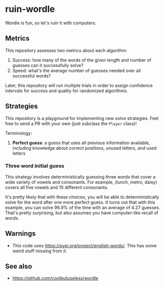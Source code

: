 # ruin-wordle

Wordle is fun, so let's ruin it with computers.

## Metrics

This repository assesses two metrics about each algorithm:

1. Success: how many of the words of the given length and number of guesses can
   it successfully solve?
2. Speed: what's the average number of guesses needed over all successful words?

Later, this repository will run multiple trials in order to assign confidence
intervals for success and quality for randomized algorithms.

## Strategies

This repository is a playground for implementing new solve strategies. Feel
free to send a PR with your own (just subclass the `Player` class)!

Terminology:

1. **Perfect guess**: a guess that uses all previous information available,
   including knowledge about correct positions, unused letters, and used letters

### Three word initial guess

This strategy involves deterministically guessing three words that cover a wide
variety of vowels and consonants. For example, (lunch, metro, daisy) covers all
five vowels and 10 different consonants.

It's pretty likely that with these choices, you will be able to
deterministically solve for the word after one more perfect guess. It turns out
that with this example, you can solve 96.9% of the time with an average of 4.27
guesses. That's pretty surprising, but also assumes you have computer-like
recall of words.


## Warnings

- This code uses https://pypi.org/project/english-words/. This has some weird stuff missing from it.

## See also

- https://github.com/coolbutuseless/wordle
